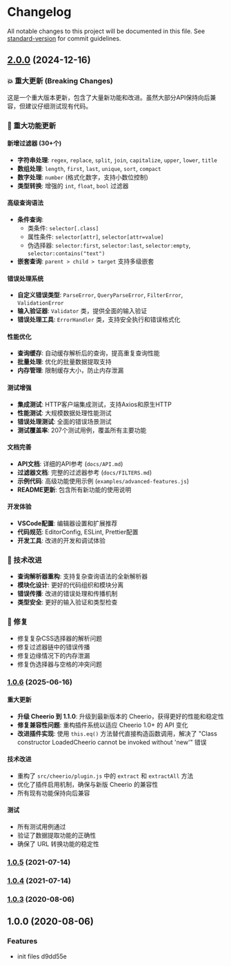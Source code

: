 # Changelog

All notable changes to this project will be documented in this file. See [standard-version](https://github.com/conventional-changelog/standard-version) for commit guidelines.

## [2.0.0](https://github.com/wind2sing/cparse/compare/v1.0.6...v2.0.0) (2024-12-16)

### 💥 重大更新 (Breaking Changes)
这是一个重大版本更新，包含了大量新功能和改进。虽然大部分API保持向后兼容，但建议仔细测试现有代码。

### 🎉 重大功能更新

#### 新增过滤器 (30+个)
- **字符串处理**: `regex`, `replace`, `split`, `join`, `capitalize`, `upper`, `lower`, `title`
- **数组处理**: `length`, `first`, `last`, `unique`, `sort`, `compact`
- **数字处理**: `number` (格式化数字，支持小数位控制)
- **类型转换**: 增强的 `int`, `float`, `bool` 过滤器

#### 高级查询语法
- **条件查询**:
  - 类条件: `selector[.class]`
  - 属性条件: `selector[attr]`, `selector[attr=value]`
  - 伪选择器: `selector:first`, `selector:last`, `selector:empty`, `selector:contains("text")`
- **嵌套查询**: `parent > child > target` 支持多级嵌套

#### 错误处理系统
- **自定义错误类型**: `ParseError`, `QueryParseError`, `FilterError`, `ValidationError`
- **输入验证器**: `Validator` 类，提供全面的输入验证
- **错误处理工具**: `ErrorHandler` 类，支持安全执行和错误格式化

#### 性能优化
- **查询缓存**: 自动缓存解析后的查询，提高重复查询性能
- **批量处理**: 优化的批量数据提取支持
- **内存管理**: 限制缓存大小，防止内存泄漏

#### 测试增强
- **集成测试**: HTTP客户端集成测试，支持Axios和原生HTTP
- **性能测试**: 大规模数据处理性能测试
- **错误处理测试**: 全面的错误场景测试
- **测试覆盖率**: 207个测试用例，覆盖所有主要功能

#### 文档完善
- **API文档**: 详细的API参考 (`docs/API.md`)
- **过滤器文档**: 完整的过滤器参考 (`docs/FILTERS.md`)
- **示例代码**: 高级功能使用示例 (`examples/advanced-features.js`)
- **README更新**: 包含所有新功能的使用说明

#### 开发体验
- **VSCode配置**: 编辑器设置和扩展推荐
- **代码规范**: EditorConfig, ESLint, Prettier配置
- **开发工具**: 改进的开发和调试体验

### 🔧 技术改进
- **查询解析器重构**: 支持复杂查询语法的全新解析器
- **模块化设计**: 更好的代码组织和模块分离
- **错误传播**: 改进的错误处理和传播机制
- **类型安全**: 更好的输入验证和类型检查

### 🐛 修复
- 修复复杂CSS选择器的解析问题
- 修复过滤器链中的错误传播
- 修复边缘情况下的内存泄漏
- 修复伪选择器与空格的冲突问题

### [1.0.6](https://github.com/wind2sing/cparse/compare/v1.0.5...v1.0.6) (2025-06-16)

#### 重大更新
- **升级 Cheerio 到 1.1.0**: 升级到最新版本的 Cheerio，获得更好的性能和稳定性
- **修复兼容性问题**: 重构插件系统以适应 Cheerio 1.0+ 的 API 变化
- **改进插件实现**: 使用 `this.eq()` 方法替代直接构造函数调用，解决了 "Class constructor LoadedCheerio cannot be invoked without 'new'" 错误

#### 技术改进
- 重构了 `src/cheerio/plugin.js` 中的 `extract` 和 `extractAll` 方法
- 优化了插件启用机制，确保与新版 Cheerio 的兼容性
- 所有现有功能保持向后兼容

#### 测试
- 所有测试用例通过
- 验证了数据提取功能的正确性
- 确保了 URL 转换功能的稳定性

### [1.0.5](https://github.com/wind2sing/cparse/compare/v1.0.4...v1.0.5) (2021-07-14)

### [1.0.4](https://github.com/wind2sing/cparse/compare/v1.0.3...v1.0.4) (2021-07-14)

### [1.0.3](https://github.com/wind2sing/cparse/compare/v1.0.0...v1.0.3) (2020-08-06)

## 1.0.0 (2020-08-06)


### Features

* init files d9dd55e
